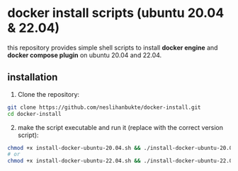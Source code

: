 # docker install scripts (ubuntu 20.04 & 22.04)

this repository provides simple shell scripts to install **docker engine** and **docker compose plugin** on ubuntu 20.04 and 22.04.

## installation

1. Clone the repository:
```bash
git clone https://github.com/neslihanbukte/docker-install.git
cd docker-install
```

2. make the script executable and run it (replace with the correct version script):
 ```bash
chmod +x install-docker-ubuntu-20.04.sh && ./install-docker-ubuntu-20.04.sh
# or
chmod +x install-docker-ubuntu-22.04.sh && ./install-docker-ubuntu-22.04.sh
```